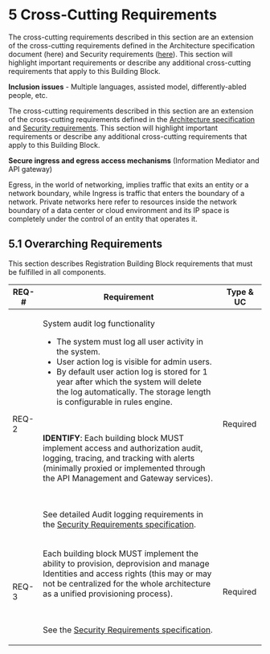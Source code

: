 # 5 Cross-Cutting Requirements

The cross-cutting requirements described in this section are an extension of the cross-cutting requirements defined in the Architecture specification document (here) and Security requirements ([here](https://govstack.gitbook.io/specification/building-blocks/security-requirements)). This section will highlight important requirements or describe any additional cross-cutting requirements that apply to this Building Block.

**Inclusion issues** - Multiple languages, assisted model, differently-abled people, etc.

The cross-cutting requirements described in this section are an extension of the cross-cutting requirements defined in the [Architecture specification](https://govstack.gitbook.io/specification/architecture-and-nonfunctional-requirements) and [Security requirements](https://govstack.gitbook.io/specification/security-requirements). This section will highlight important requirements or describe any additional cross-cutting requirements that apply to this Building Block.

**Secure ingress and egress access mechanisms** (Information Mediator and API gateway)

Egress, in the world of networking, implies traffic that exits an entity or a network boundary, while Ingress is traffic that enters the boundary of a network. Private networks here refer to resources inside the network boundary of a data center or cloud environment and its IP space is completely under the control of an entity that operates it.

## 5.1 Overarching Requirements <a href="#docs-internal-guid-5b083c0e-7fff-0396-fba2-8a081b3bbff8" id="docs-internal-guid-5b083c0e-7fff-0396-fba2-8a081b3bbff8"></a>

This section describes Registration Building Block requirements that must be fulfilled in all components.

| **REQ-#** | **Requirement**                                                                                                                                                                                                                                                                                                                                                                                                                                                                                                                                                                                                                                                                                                                                                           | **Type & UC** |
| --------- | ------------------------------------------------------------------------------------------------------------------------------------------------------------------------------------------------------------------------------------------------------------------------------------------------------------------------------------------------------------------------------------------------------------------------------------------------------------------------------------------------------------------------------------------------------------------------------------------------------------------------------------------------------------------------------------------------------------------------------------------------------------------------- | ------------- |
| REQ-2     | <p>System audit log functionality</p><ul><li>The system must log all user activity in the system.</li><li>User action log is visible for admin users.</li><li>By default user action log is stored for 1 year after which the system will delete the log automatically. The storage length is configurable in rules engine.</li></ul><p><br></p><p><strong>IDENTIFY</strong>: Each building block MUST implement access and authorization audit, logging, tracing, and tracking with alerts (minimally proxied or implemented through the API Management and Gateway services).</p><p><br></p><p>See detailed Audit logging requirements in the <a href="https://docs.egovstack.net/v1.1.0/Security_Requirements_v1.1.0.pdf">Security Requirements specification</a>.</p> | Required      |
| REQ-3     | <p>Each building block MUST implement the ability to provision, deprovision and manage Identities and access rights (this may or may not be centralized for the whole architecture as a unified provisioning process).</p><p><br></p><p>See the <a href="https://govstack.gitbook.io/specification/building-blocks/security-requirements">Security Requirements specification</a>.</p>                                                                                                                                                                                                                                                                                                                                                                                    | Required      |
